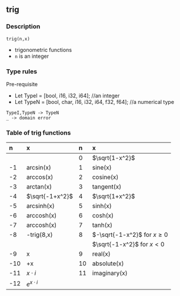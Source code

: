 ## trig

### Description

`trig(n,x)`

- trigonometric functions
- `n` is an integer

### Type rules

Pre-requisite
- Let TypeI = [bool, i16, i32, i64]; //an integer
- Let TypeN = [bool, char, i16, i32, i64, f32, f64]; //a numerical type

```
TypeI,TypeN -> TypeN
_ -> domain error
```

### Table of trig functions

| n              | x              | n              | x              |
| :------------- | :------------- | :------------- | :------------- |
|                |                | 0              | $\sqrt{1-x^2}$ |
| -1             |  arcsin(x)     | 1              | sine(x)        |
| -2             |  arccos(x)     | 2              | cosine(x)      |
| -3             |  arctan(x)     | 3              | tangent(x)     |
| -4             | $\sqrt{-1+x^2}$| 4              | $\sqrt{1+x^2}$ |
| -5             |  arcsinh(x)    | 5              | sinh(x)        |
| -6             |  arccosh(x)    | 6              | cosh(x)        |
| -7             |  arccosh(x)    | 7              | tanh(x)        |
| -8             |  -trig(8,x)    | 8              | $-\sqrt{-1-x^2}$ for $x \ge 0$ |
|                |                |                | $\sqrt{-1-x^2}$ for $x \lt 0$  |
| -9             |  x             | 9              | real(x)        |
| -10            |  +x            | 10             | absolute(x)    |
| -11            |  $x\cdot i$    | 11             | imaginary(x)   |
| -12            |  $e^{x\cdot i}$|                |                |
